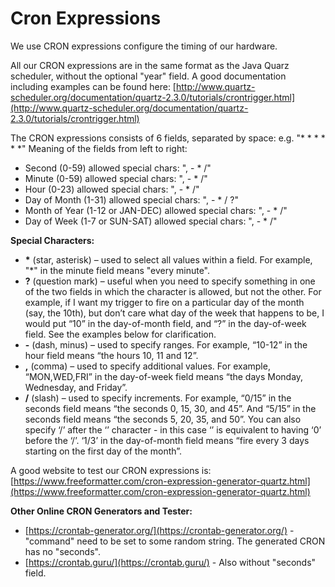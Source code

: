 # Cron Expressions

We use CRON expressions configure the timing of our hardware.

All our CRON expressions are in the same format as the Java Quarz scheduler, 
without the optional "year" field. 
A good documentation including examples can be found here: 
[http://www.quartz-scheduler.org/documentation/quartz-2.3.0/tutorials/crontrigger.html](http://www.quartz-scheduler.org/documentation/quartz-2.3.0/tutorials/crontrigger.html)

The CRON expressions consists of 6 fields, separated by space: e.g. "* * * * * *"
Meaning of the fields from left to right:

* Second (0-59) allowed special chars: ", - * /"
* Minute (0-59) allowed special chars: ", - * /"
* Hour (0-23) allowed special chars: ", - * /"
* Day of Month (1-31) allowed special chars: ", - * / ?"
* Month of Year (1-12 or JAN-DEC) allowed special chars: ", - * /"
* Day of Week (1-7 or SUN-SAT) allowed special chars: ", - * /"

**Special Characters:**

* **\*** (star, asterisk) &ndash; used to select all values within a field. For example, "*" in the minute field means "every minute".
* **?** (question mark) &ndash; useful when you need to specify something in one of the two fields in which the character is allowed, but not the other. For example, if I want my trigger to fire on a particular day of the month (say, the 10th), but don’t care what day of the week that happens to be, I would put “10” in the day-of-month field, and “?” in the day-of-week field. See the examples below for clarification.
* **-** (dash, minus) &ndash; used to specify ranges. For example, “10-12” in the hour field means “the hours 10, 11 and 12”.
* **,** (comma) &ndash; used to specify additional values. For example, “MON,WED,FRI” in the day-of-week field means “the days Monday, Wednesday, and Friday”.
* **/** (slash) &ndash; used to specify increments. For example, “0/15” in the seconds field means “the seconds 0, 15, 30, and 45”. And “5/15” in the seconds field means “the seconds 5, 20, 35, and 50”. You can also specify ‘/’ after the ‘’ character - in this case ‘’ is equivalent to having ‘0’ before the ‘/’. ‘1/3’ in the day-of-month field means “fire every 3 days starting on the first day of the month”.

A good website to test our CRON expressions is: [https://www.freeformatter.com/cron-expression-generator-quartz.html](https://www.freeformatter.com/cron-expression-generator-quartz.html)


**Other Online CRON Generators and Tester:**

* [https://crontab-generator.org/](https://crontab-generator.org/) - "command" need to be set to some random string. The generated CRON has no "seconds".
* [https://crontab.guru/](https://crontab.guru/) - Also without "seconds" field.
